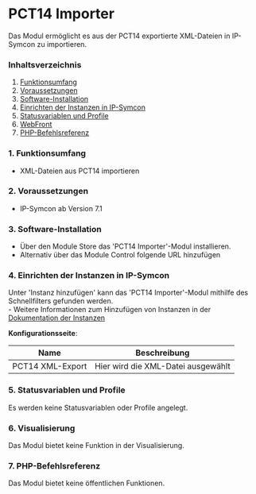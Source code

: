 # PCT14 Importer
Das Modul ermöglicht es aus der PCT14 exportierte XML-Dateien in IP-Symcon zu importieren.

### Inhaltsverzeichnis

1. [Funktionsumfang](#1-funktionsumfang)
2. [Voraussetzungen](#2-voraussetzungen)
3. [Software-Installation](#3-software-installation)
4. [Einrichten der Instanzen in IP-Symcon](#4-einrichten-der-instanzen-in-ip-symcon)
5. [Statusvariablen und Profile](#5-statusvariablen-und-profile)
6. [WebFront](#6-webfront)
7. [PHP-Befehlsreferenz](#7-php-befehlsreferenz)

### 1. Funktionsumfang

* XML-Dateien aus PCT14 importieren

### 2. Voraussetzungen

- IP-Symcon ab Version 7.1

### 3. Software-Installation

* Über den Module Store das 'PCT14 Importer'-Modul installieren.
* Alternativ über das Module Control folgende URL hinzufügen

### 4. Einrichten der Instanzen in IP-Symcon

 Unter 'Instanz hinzufügen' kann das 'PCT14 Importer'-Modul mithilfe des Schnellfilters gefunden werden.  
	- Weitere Informationen zum Hinzufügen von Instanzen in der [Dokumentation der Instanzen](https://www.symcon.de/service/dokumentation/konzepte/instanzen/#Instanz_hinzufügen)

__Konfigurationsseite__:

Name                  | Beschreibung
--------------------- | ------------------
PCT14 XML-Export      | Hier wird die XML-Datei ausgewählt

### 5. Statusvariablen und Profile

Es werden keine Statusvariablen oder Profile angelegt.

### 6. Visualisierung

Das Modul bietet keine Funktion in der Visualisierung.

### 7. PHP-Befehlsreferenz

Das Modul bietet keine öffentlichen Funktionen.